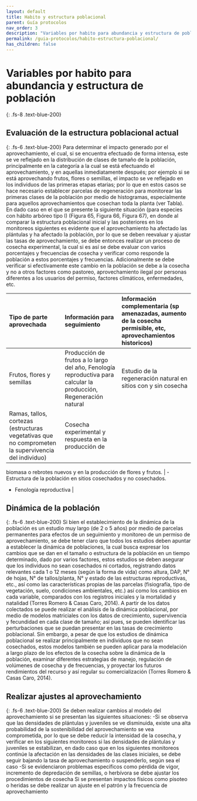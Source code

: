 ```yaml
---
layout: default
title: Habito y estructura poblacional
parent: Guía protocolos
nav_order: 3
description: "Variables por habito para abundancia y estructura de población"
permalink: /guia-protocolos/habito-estructura-poblacional/
has_children: false
---
```


# Variables por habito para abundancia y estructura de población
{: .fs-8 .text-blue-200}

## Evaluación de la estructura poblacional actual
{: .fs-6 .text-blue-200}
Para determinar el impacto generado por el aprovechamiento, el cual, si se encuentra efectuado de forma intensa, este se ve reflejado en la distribución de clases de tamaño de la población, principalmente en la categoría a la cual se está efectuando el aprovechamiento, y en aquellas inmediatamente después; por ejemplo si se está aprovechando frutos, flores o semillas, el impacto se ve reflejado en los individuos de las primeras etapas etarias; por lo que en estos casos se hace necesario establecer parcelas de regeneración para monitorear las primeras clases de la población por medio de histogramas, especialmente para aquellos aprovechamientos que cosechan toda la planta (ver Tabla).
En dado caso en el que se presente la siguiente situación (para especies con hábito arbóreo tipo I) (Figura 65, Figura 66, Figura 67), en donde al comparar la estructura poblacional inicial y las posteriores en los monitoreos siguientes es evidente que el aprovechamiento ha afectado las plántulas y ha afectado la población, por lo que se deben reevaluar y ajustar las tasas de aprovechamiento, se debe entonces realizar un proceso de cosecha experimental, la cual si es así se debe evaluar con varios porcentajes y frecuencias de cosecha y verificar como responde la población a estos porcentajes y frecuencias. Adicionalmente se debe verificar si efectivamente este cambio en la población se debe a la cosecha y no a otros factores como pastoreo, aprovechamiento ilegal por personas diferentes a los usuarios del permiso, factores climáticos, enfermedades, etc.

| Tipo de parte aprovechada  | Información para seguimiento  | Información complementaria (sp amenazadas, aumento de la cosecha permisible, etc, aprovechamientos historicos)   |
|:-------------|:---------------------|:---------|
| Frutos, flores y semillas |  Producción de frutos a lo largo del año, Fenología reproductiva para calcular la producción,  Regeneración natural | Estudio de la regeneración natural en sitios con y sin cosecha | 
| Ramas, tallos, cortezas (estructuras vegetativas que no comprometen la supervivencia del individuo) | Cosecha experimental y respuesta en la producción de
biomasa o rebrotes nuevos y en la producción de flores y
frutos. | -Estructura de la población en sitios cosechados y no cosechados.
- Fenología reproductiva |


## Dinámica de la población
{: .fs-6 .text-blue-200}
Si bien el establecimiento de la dinámica de la población es un estudio muy largo (de 2 o 5 años) por medio de parcelas permanentes para efectos de un seguimiento y monitoreo de un permiso de aprovechamiento, se debe tener claro que todos los estudios deben apuntar a establecer la dinámica de poblaciones, la cual busca expresar los cambios que se dan en el tamaño o estructura de la población en un tiempo determinado, dado por varios factores, estos estudios se deben asegurar que los individuos no sean cosechados ni cortados, registrando datos relevantes cada 1 o 12 meses (según la forma de vida) como altura, DAP, N° de hojas, N° de tallos/planta, N° y estado de las estructuras reproductivas, etc., así como las características propias de las parcelas (fisiografía, tipo de vegetación, suelo, condiciones ambientales, etc.) así como los cambios en cada variable, comparados con los registros iniciales y la mortalidad y natalidad (Torres Romero & Casas Caro, 2014).
A partir de los datos colectados se puede realizar el análisis de la dinámica poblacional, por medio de modelos matriciales con los datos de crecimiento, supervivencia y fecundidad en cada clase de tamaño; así pues, se pueden identificar las perturbaciones que se puedan presentar en las tasas de crecimiento poblacional. Sin embargo, a pesar de que los estudios de dinámica poblacional se realizar principalmente en individuos que no sean cosechados, estos modelos también se pueden aplicar para la modelación a largo plazo de los efectos de la cosecha sobre la dinámica de la población, examinar diferentes estrategias de manejo, regulación de volúmenes de cosecha y de frecuencias, y proyectar los futuros rendimientos del recurso y así regular su comercialización (Torres Romero & Casas Caro, 2014).
## Realizar ajustes al aprovechamiento
{: .fs-6 .text-blue-200}
Se deben realizar cambios al modelo del aprovechamiento si se presentan las siguientes situaciones:
  -Si se observa que las densidades de plántulas y juveniles se ve disminuida, existe una alta probabilidad de la sostenibilidad del aprovechamiento se vea comprometida, por lo que se debe reducir la intensidad de la cosecha, y verificar en los siguientes monitoreos si las densidades de plántulas y juveniles se estabilizan, en dado caso que en los siguientes monitoreos continúe la afectación en las densidades de las clases iniciales, se debe seguir bajando la tasa de aprovechamiento o suspenderlo, según sea el caso
  -Si se evidenciaron problemas específicos como pérdida de vigor, incremento de depredación de semillas, o herbívora se debe ajustar los procedimientos de cosecha
Si se presentan impactos físicos como pisoteo o heridas se debe realizar un ajuste en el patrón y la frecuencia de aprovechamiento
